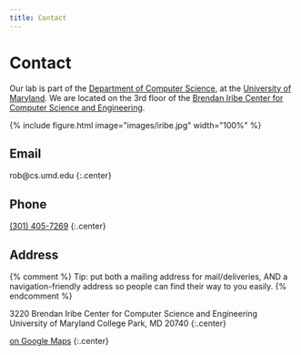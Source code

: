 ```yaml
---
title: Contact
---
```


# <i class="fas fa-envelope"></i>Contact

Our lab is part of the [Department of Computer Science](https://www.cs.umd.edu/), at the [University of Maryland](https://www.umd.edu).
We are located on the 3rd floor of the [Brendan Iribe Center for Computer Science and Engineering](https://iribe.umd.edu/).

{% include figure.html image="images/iribe.jpg" width="100%" %}

## Email

<style type="text/css">
   span.codedirection { unicode-bidi:bidi-override; direction: rtl; }
</style>
<span class="codedirection">ude.dmu.sc@bor</span>
{:.center}

## Phone

[(301) 405-7269](tel:+1-301-405-7269)
{:.center}

## Address

{% comment %}
Tip: put both a mailing address for mail/deliveries, AND a navigation-friendly address so people can find their way to you easily.
{% endcomment %}

3220 Brendan Iribe Center for Computer Science and Engineering
University of Maryland
College Park, MD 20740
{:.center}

[<i class="fas fa-external-link-alt"></i> on Google Maps](https://www.google.com/maps/place/Brendan+Iribe+Center+for+Computer+Science+and+Engineering/@38.9890953,-76.9387086,17z/data=!3m1!4b1!4m5!3m4!1s0x89b7c7e9e636ed11:0x9aaf14503032f4a!8m2!3d38.9890953!4d-76.9365146)
{:.center}

